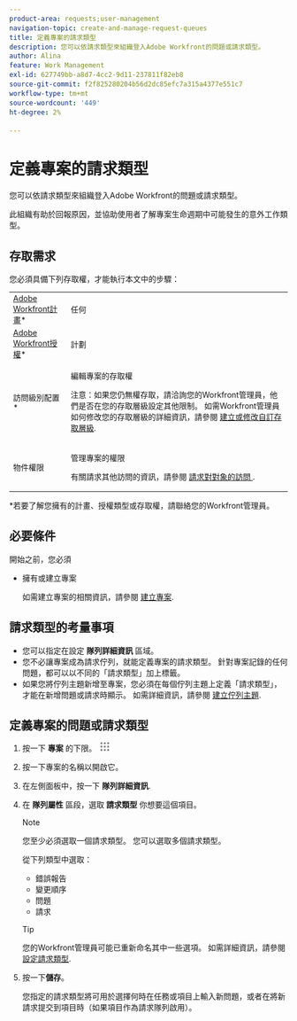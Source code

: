 ```yaml
---
product-area: requests;user-management
navigation-topic: create-and-manage-request-queues
title: 定義專案的請求類型
description: 您可以依請求類型來組織登入Adobe Workfront的問題或請求類型。
author: Alina
feature: Work Management
exl-id: 627749bb-a8d7-4cc2-9d11-237811f82eb8
source-git-commit: f2f825280204b56d2dc85efc7a315a4377e551c7
workflow-type: tm+mt
source-wordcount: '449'
ht-degree: 2%

---
```


# 定義專案的請求類型

您可以依請求類型來組織登入Adobe Workfront的問題或請求類型。

此組織有助於回報原因，並協助使用者了解專案生命週期中可能發生的意外工作類型。

## 存取需求

您必須具備下列存取權，才能執行本文中的步驟：

<table style="table-layout:auto"> 
 <col> 
 <col> 
 <tbody> 
  <tr> 
   <td role="rowheader"><a href="https://www.workfront.com/plans" target="_blank">Adobe Workfront計畫</a>*</td> 
   <td> <p>任何</p> </td> 
  </tr> 
  <tr> 
   <td role="rowheader"><a href="https://one.workfront.com/s/document-item?bundleId=the-new-workfront-experience&amp;topicId=Content%2FAdministration_and_Setup%2FAdd_users%2FAccess_levels_and_object_permissions%2Fwf-licenses.html&amp;_LANG=en" target="_blank">Adobe Workfront授權</a>*</td> 
   <td> <p>計劃 </p> </td> 
  </tr> 
  <tr> 
   <td role="rowheader">訪問級別配置*</td> 
   <td> <p>編輯專案的存取權</p> <p>注意：如果您仍無權存取，請洽詢您的Workfront管理員，他們是否在您的存取層級設定其他限制。 如需Workfront管理員如何修改您的存取層級的詳細資訊，請參閱 <a href="../../../administration-and-setup/add-users/configure-and-grant-access/create-modify-access-levels.md" class="MCXref xref">建立或修改自訂存取層級</a>.</p> </td> 
  </tr> 
  <tr> 
   <td role="rowheader">物件權限</td> 
   <td> <p>管理專案的權限</p> <p>有關請求其他訪問的資訊，請參閱 <a href="../../../workfront-basics/grant-and-request-access-to-objects/request-access.md" class="MCXref xref">請求對對象的訪問 </a>.</p> </td> 
  </tr> 
 </tbody> 
</table>

&#42;若要了解您擁有的計畫、授權類型或存取權，請聯絡您的Workfront管理員。

## 必要條件

開始之前，您必須

* 擁有或建立專案

   如需建立專案的相關資訊，請參閱 [建立專案](../../../manage-work/projects/create-projects/create-project.md).

## 請求類型的考量事項

* 您可以指定在設定 **隊列詳細資訊** 區域。
* 您不必讓專案成為請求佇列，就能定義專案的請求類型。 針對專案記錄的任何問題，都可以以不同的「請求類型」加上標籤。
* 如果您將佇列主題新增至專案，您必須在每個佇列主題上定義「請求類型」，才能在新增問題或請求時顯示。 如需詳細資訊，請參閱 [建立佇列主題](../../../manage-work/requests/create-and-manage-request-queues/create-queue-topics.md).

## 定義專案的問題或請求類型

1. 按一下 **專案** 的下限。 ![](assets/main-menu-icon.png)

1. 按一下專案的名稱以開啟它。
1. 在左側面板中，按一下 **隊列詳細資訊**.
1. 在 **隊列屬性** 區段，選取 **請求類型** 你想要這個項目。

   >[!NOTE]
   >
   >您至少必須選取一個請求類型。 您可以選取多個請求類型。

   從下列類型中選取：

   * 錯誤報告
   * 變更順序
   * 問題
   * 請求

   >[!TIP]
   >
   >您的Workfront管理員可能已重新命名其中一些選項。 如需詳細資訊，請參閱 [設定請求類型](../../../administration-and-setup/set-up-workfront/configure-system-defaults/configure-request-types.md).

1. 按一下&#x200B;**儲存**。

   您指定的請求類型將可用於選擇何時在任務或項目上輸入新問題，或者在將新請求提交到項目時（如果項目作為請求隊列啟用）。
